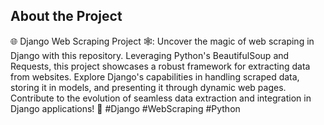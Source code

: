 ## About the Project
🌐 Django Web Scraping Project 🕸️: Uncover the magic of web scraping in Django with this repository. Leveraging Python's BeautifulSoup and Requests, this project showcases a robust framework for extracting data from websites. Explore Django's capabilities in handling scraped data, storing it in models, and presenting it through dynamic web pages. Contribute to the evolution of seamless data extraction and integration in Django applications! 🚀 #Django #WebScraping #Python
